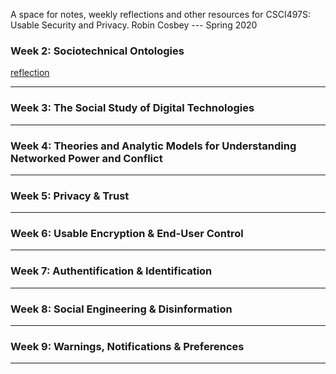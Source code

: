 A space for notes, weekly reflections and other resources for CSCI497S: Usable Security and Privacy.
Robin Cosbey --- Spring 2020

### Week 2: Sociotechnical Ontologies
[reflection](https://cosbeyr.github.io/Data-Dilemmas/week-two)

---


### Week 3: The Social Study of Digital Technologies

---


### Week 4: Theories and Analytic Models for Understanding Networked Power and Conflict

---


### Week 5: Privacy & Trust

---


### Week 6: Usable Encryption & End-User Control

---


### Week 7: Authentification & Identification

---


### Week 8: Social Engineering & Disinformation

---


### Week 9: Warnings, Notifications & Preferences

---
